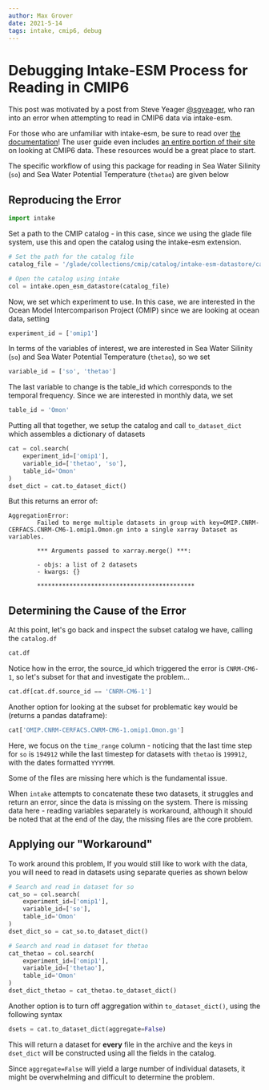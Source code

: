 ```yaml
---
author: Max Grover
date: 2021-5-14
tags: intake, cmip6, debug
---
```


# Debugging Intake-ESM Process for Reading in CMIP6

This post was motivated by a post from Steve Yeager [@sgyeager](https://github.com/sgyeager), who ran into an error when attempting to read in CMIP6 data via intake-esm.

For those who are unfamiliar with intake-esm, be sure to read over [the documentation](https://intake-esm.readthedocs.io/en/latest/index.html)! The user guide even includes [an entire portion of their site](https://intake-esm.readthedocs.io/en/latest/user-guide/cmip6-tutorial.html) on looking at CMIP6 data. These resources would be a great place to start.

The specific workflow of using this package for reading in Sea Water Silinity (`so`) and
Sea Water Potential Temperature (`thetao`) are given below

## Reproducing the Error

```python
import intake
```

Set a path to the CMIP catalog - in this case, since we using the glade file system, use this and open the catalog using the intake-esm extension.

```python
# Set the path for the catalog file
catalog_file = '/glade/collections/cmip/catalog/intake-esm-datastore/catalogs/glade-cmip6.json'

# Open the catalog using intake
col = intake.open_esm_datastore(catalog_file)
```

Now, we set which experiment to use. In this case, we are interested in the Ocean Model Intercomparison Project (OMIP) since we are looking at ocean data, setting

```python
experiment_id = ['omip1']
```

In terms of the variables of interest, we are interested in Sea Water Silinity (`so`) and Sea Water Potential Temperature (`thetao`), so we set

```python
variable_id = ['so', 'thetao']
```

The last variable to change is the table_id which corresponds to the temporal frequency. Since we are interested in monthly data, we set

```python
table_id = 'Omon'
```

Putting all that together, we setup the catalog and call `to_dataset_dict` which assembles a dictionary of datasets

```python
cat = col.search(
    experiment_id=['omip1'],
    variable_id=['thetao', 'so'],
    table_id='Omon'
)
dset_dict = cat.to_dataset_dict()
```

But this returns an error of:

```
AggregationError:
        Failed to merge multiple datasets in group with key=OMIP.CNRM-CERFACS.CNRM-CM6-1.omip1.Omon.gn into a single xarray Dataset as variables.

        *** Arguments passed to xarray.merge() ***:

        - objs: a list of 2 datasets
        - kwargs: {}

        ********************************************
```

## Determining the Cause of the Error

At this point, let's go back and inspect the subset catalog we have, calling the `catalog.df`

```python
cat.df
```

Notice how in the error, the source_id which triggered the error is `CNRM-CM6-1`, so let's subset for that and investigate the problem...

```python
cat.df[cat.df.source_id == 'CNRM-CM6-1']
```

Another option for looking at the subset for problematic key would be (returns a pandas dataframe):

```python
cat['OMIP.CNRM-CERFACS.CNRM-CM6-1.omip1.Omon.gn']
```

Here, we focus on the `time_range` column - noticing that the last time step for `so` is `194912` while the last timestep for datasets with `thetao` is `199912`, with the dates formatted `YYYYMM`.

Some of the files are missing here which is the fundamental issue.

When `intake` attempts to concatenate these two datasets, it struggles and return an error, since the data is missing on the system. There is missing data here - reading variables separately is workaround, although it should be noted that at the end of the day, the missing files are the core problem.

## Applying our "Workaround"

To work around this problem, If you would still like to work with the data, you will need to read in datasets using separate queries as shown below

```python
# Search and read in dataset for so
cat_so = col.search(
    experiment_id=['omip1'],
    variable_id=['so'],
    table_id='Omon'
)
dset_dict_so = cat_so.to_dataset_dict()

# Search and read in dataset for thetao
cat_thetao = col.search(
    experiment_id=['omip1'],
    variable_id=['thetao'],
    table_id='Omon'
)
dset_dict_thetao = cat_thetao.to_dataset_dict()
```

Another option is to turn off aggregation within `to_dataset_dict()`, using the following syntax

```python
dsets = cat.to_dataset_dict(aggregate=False)
```

This will return a dataset for **every** file in the archive and the keys in `dset_dict` will be constructed using all the fields in the catalog.

Since `aggregate=False` will yield a large number of individual datasets, it might be overwhelming and difficult to determine the problem.
